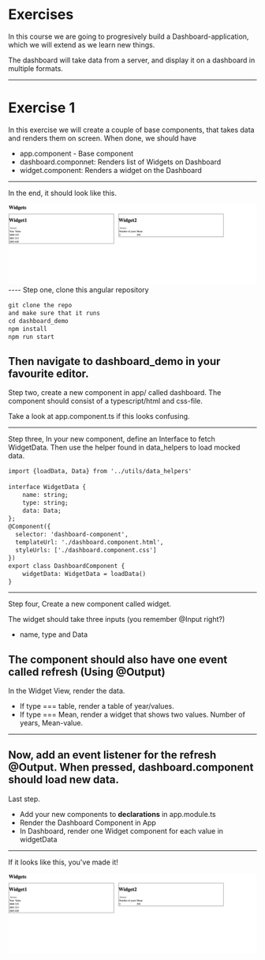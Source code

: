 # Exercises

In this course we are going to progresively build a Dashboard-application,
which we will extend as we learn new things.

The dashboard will take data from a server, and display it on a dashboard
in multiple formats.

---
# Exercise 1

In this exercise we will create a couple of base components, that takes data
and renders them on screen. When done, we should have

* app.component - Base component
* dashboard.componnet: Renders list of Widgets on Dashboard
* widget.component: Renders a widget on the Dashboard

----
In the end, it should look like this.

<img src="img/end.png">
----
Step one, clone this angular repository

```
git clone the repo
and make sure that it runs
cd dashboard_demo
npm install
npm run start
```

Then navigate to dashboard_demo in your favourite editor. 
----
Step two, create a new component in app/ called dashboard.
The component should consist of a typescript/html and css-file.

Take a look at app.component.ts if this looks confusing.

----
Step three,
In your new component, define an Interface to fetch WidgetData.
Then use the helper found in data_helpers to load mocked data.

```
import {loadData, Data} from '../utils/data_helpers'

interface WidgetData {
    name: string;
    type: string;
    data: Data;
};
@Component({
  selector: 'dashboard-component',
  templateUrl: './dashboard.component.html',
  styleUrls: ['./dashboard.component.css']
})
export class DashboardComponent {
    widgetData: WidgetData = loadData()
}
```
----
Step four,
Create a new component called widget.

The widget should take three inputs (you remember @Input right?)

* name, type and Data

The component should also have one event called refresh (Using @Output)
----

In the Widget View, render the data.

* If type === table, render a table of year/values.
* If type === Mean, render a widget that shows two values. Number of years, Mean-value.
----
Now, add an event listener for the refresh @Output.
When pressed, dashboard.component should load new data.
----
Last step. 

* Add your new components to **declarations** in app.module.ts
* Render the Dashboard Component in App
* In Dashboard, render one Widget component for each value in widgetData
----
If it looks like this, you've made it!

<img src="img/end.png">


